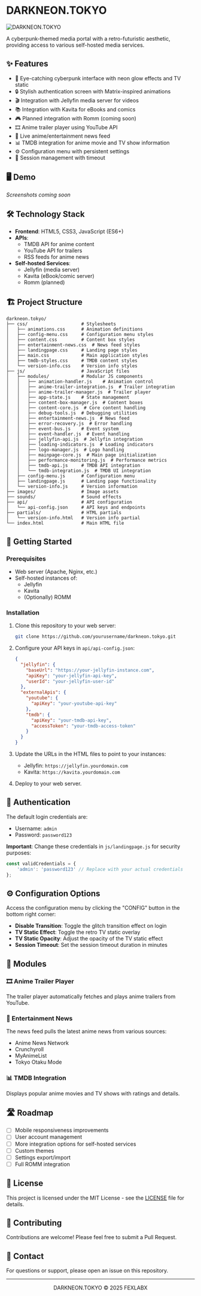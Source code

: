 # DARKNEON.TOKYO

![DARKNEON.TOKYO](https://placehold.co/800x200/000/00ff00?text=DARKNEON.TOKYO&font=raleway)

A cyberpunk-themed media portal with a retro-futuristic aesthetic, providing access to various self-hosted media services.

## ✨ Features

- 🌟 Eye-catching cyberpunk interface with neon glow effects and TV static
- 🔒 Stylish authentication screen with Matrix-inspired animations
- 🎬 Integration with Jellyfin media server for videos
- 📚 Integration with Kavita for eBooks and comics
- 🎮 Planned integration with Romm (coming soon)
- 🎞️ Anime trailer player using YouTube API
- 📰 Live anime/entertainment news feed
- 📊 TMDB integration for anime movie and TV show information
- ⚙️ Configuration menu with persistent settings
- 🔄 Session management with timeout

## 🖥️ Demo

*Screenshots coming soon*

## 🛠️ Technology Stack

- **Frontend**: HTML5, CSS3, JavaScript (ES6+)
- **APIs**:
  - TMDB API for anime content
  - YouTube API for trailers
  - RSS feeds for anime news
- **Self-hosted Services**:
  - Jellyfin (media server)
  - Kavita (eBook/comic server)
  - Romm (planned)

## 🏗️ Project Structure

```
darkneon.tokyo/
├── css/                    # Stylesheets
│   ├── animations.css      # Animation definitions
│   ├── config-menu.css     # Configuration menu styles
│   ├── content.css         # Content box styles
│   ├── entertainment-news.css  # News feed styles
│   ├── landingpage.css     # Landing page styles
│   ├── main.css            # Main application styles
│   ├── tmdb-styles.css     # TMDB content styles
│   └── version-info.css    # Version info styles
├── js/                     # JavaScript files
│   ├── modules/            # Modular JS components
│   │   ├── animation-handler.js    # Animation control
│   │   ├── anime-trailer-integration.js  # Trailer integration
│   │   ├── anime-trailer-manager.js  # Trailer player
│   │   ├── app-state.js    # State management
│   │   ├── content-box-manager.js  # Content boxes
│   │   ├── content-core.js  # Core content handling
│   │   ├── debug-tools.js  # Debugging utilities
│   │   ├── entertainment-news.js  # News feed
│   │   ├── error-recovery.js  # Error handling
│   │   ├── event-bus.js    # Event system
│   │   ├── event-handler.js  # Event handling
│   │   ├── jellyfin-api.js  # Jellyfin integration
│   │   ├── loading-indicators.js  # Loading indicators
│   │   ├── logo-manager.js  # Logo handling
│   │   ├── mainpage-core.js  # Main page initialization
│   │   ├── performance-monitoring.js  # Performance metrics
│   │   ├── tmdb-api.js     # TMDB API integration
│   │   └── tmdb-integration.js  # TMDB UI integration
│   ├── config-menu.js      # Configuration menu
│   ├── landingpage.js      # Landing page functionality
│   └── version-info.js     # Version information
├── images/                 # Image assets
├── sounds/                 # Sound effects
├── api/                    # API configuration
│   └── api-config.json     # API keys and endpoints
├── partials/               # HTML partials
│   └── version-info.html   # Version info partial
└── index.html              # Main HTML file
```

## 🚀 Getting Started

### Prerequisites

- Web server (Apache, Nginx, etc.)
- Self-hosted instances of:
  - Jellyfin
  - Kavita
  - (Optionally) ROMM

### Installation

1. Clone this repository to your web server:
   ```bash
   git clone https://github.com/yourusername/darkneon.tokyo.git
   ```

2. Configure your API keys in `api/api-config.json`:
   ```json
   {
     "jellyfin": {
       "baseUrl": "https://your-jellyfin-instance.com",
       "apiKey": "your-jellyfin-api-key",
       "userId": "your-jellyfin-user-id"
     },
     "externalApis": {
       "youtube": {
         "apiKey": "your-youtube-api-key"
       },
       "tmdb": {
         "apiKey": "your-tmdb-api-key",
         "accessToken": "your-tmdb-access-token"
       }
     }
   }
   ```

3. Update the URLs in the HTML files to point to your instances:
   - Jellyfin: `https://jellyfin.yourdomain.com`
   - Kavita: `https://kavita.yourdomain.com`

4. Deploy to your web server.

## 🔐 Authentication

The default login credentials are:
- Username: `admin`
- Password: `password123`

**Important**: Change these credentials in `js/landingpage.js` for security purposes:

```javascript
const validCredentials = {
    'admin': 'password123' // Replace with your actual credentials
};
```

## ⚙️ Configuration Options

Access the configuration menu by clicking the "CONFIG" button in the bottom right corner:

- **Disable Transition**: Toggle the glitch transition effect on login
- **TV Static Effect**: Toggle the retro TV static overlay
- **TV Static Opacity**: Adjust the opacity of the TV static effect
- **Session Timeout**: Set the session timeout duration in minutes

## 🧩 Modules

### 🎞️ Anime Trailer Player

The trailer player automatically fetches and plays anime trailers from YouTube.

### 📰 Entertainment News

The news feed pulls the latest anime news from various sources:
- Anime News Network
- Crunchyroll
- MyAnimeList
- Tokyo Otaku Mode

### 📊 TMDB Integration

Displays popular anime movies and TV shows with ratings and details.

## 🛣️ Roadmap

- [ ] Mobile responsiveness improvements
- [ ] User account management
- [ ] More integration options for self-hosted services
- [ ] Custom themes
- [ ] Settings export/import
- [ ] Full ROMM integration

## 📄 License

This project is licensed under the MIT License - see the [LICENSE](LICENSE) file for details.

## 🤝 Contributing

Contributions are welcome! Please feel free to submit a Pull Request.

## 📧 Contact

For questions or support, please open an issue on this repository.

---

<p align="center">DARKNEON.TOKYO © 2025 FEXLABX</p>